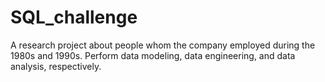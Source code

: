 # SQL_challenge
A research project about people whom the company employed during the 1980s and 1990s. Perform data modeling, data engineering, and data analysis, respectively.
